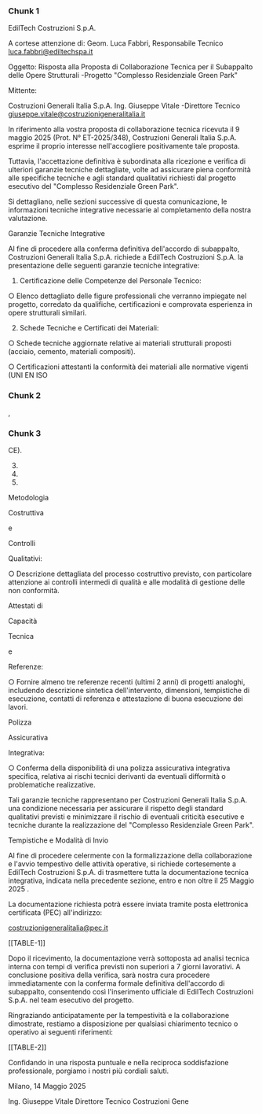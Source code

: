 ### Chunk 1

EdilTech Costruzioni S.p.A.

A cortese attenzione di: Geom. Luca Fabbri, Responsabile Tecnico luca.fabbri@ediltechspa.it

Oggetto: Risposta alla Proposta di Collaborazione Tecnica per il Subappalto delle Opere Strutturali -Progetto "Complesso Residenziale Green Park"

Mittente:

Costruzioni Generali Italia S.p.A. Ing. Giuseppe Vitale -Direttore Tecnico giuseppe.vitale@costruzionigeneralitalia.it

In riferimento alla vostra proposta di collaborazione tecnica ricevuta il 9 maggio 2025 (Prot. N° ET-2025/348), Costruzioni Generali Italia S.p.A. esprime il proprio interesse nell'accogliere positivamente tale proposta.

Tuttavia, l'accettazione definitiva è subordinata alla ricezione e verifica di ulteriori garanzie tecniche  dettagliate,  volte  ad  assicurare  piena  conformità  alle  specifiche  tecniche  e  agli standard qualitativi richiesti dal progetto esecutivo del "Complesso Residenziale Green Park".

Si  dettagliano,  nelle  sezioni  successive  di  questa  comunicazione,  le  informazioni  tecniche integrative necessarie al completamento della nostra valutazione.

Garanzie Tecniche Integrative

Al fine di procedere alla conferma definitiva dell'accordo di subappalto, Costruzioni Generali Italia S.p.A. richiede a EdilTech Costruzioni S.p.A. la presentazione delle seguenti garanzie tecniche integrative:

1. Certificazione delle Competenze del Personale Tecnico:

○ Elenco  dettagliato  delle  figure  professionali  che  verranno  impiegate  nel progetto,  corredato  da  qualifiche,  certificazioni  e  comprovata  esperienza  in opere strutturali similari.

2. Schede Tecniche e Certificati dei Materiali:

○ Schede tecniche aggiornate relative  ai materiali  strutturali  proposti  (acciaio, cemento, materiali compositi).

○ Certificazioni attestanti la conformità dei materiali alle normative vigenti (UNI EN ISO

### Chunk 2

,

### Chunk 3

CE).

3.

4.

5.

Metodologia

Costruttiva

e

Controlli

Qualitativi:

○ Descrizione  dettagliata  del  processo  costruttivo  previsto,  con  particolare attenzione ai controlli intermedi di qualità e alle modalità di gestione delle non conformità.

Attestati di

Capacità

Tecnica

e

Referenze:

○ Fornire  almeno  tre  referenze  recenti  (ultimi  2  anni)  di  progetti  analoghi, includendo  descrizione  sintetica  dell'intervento,  dimensioni,  tempistiche  di esecuzione, contatti di referenza e attestazione di buona esecuzione dei lavori.

Polizza

Assicurativa

Integrativa:

○ Conferma della disponibilità di una polizza assicurativa integrativa specifica, relativa  ai  rischi  tecnici  derivanti  da  eventuali  difformità  o  problematiche realizzative.

Tali garanzie tecniche rappresentano per Costruzioni Generali Italia S.p.A. una condizione necessaria per assicurare il rispetto degli standard qualitativi previsti e minimizzare il rischio di eventuali criticità esecutive e tecniche durante la realizzazione del "Complesso Residenziale Green Park".

Tempistiche e Modalità di Invio

Al  fine  di  procedere  celermente  con  la  formalizzazione  della  collaborazione  e  l'avvio tempestivo delle attività operative, si richiede cortesemente a EdilTech Costruzioni S.p.A. di trasmettere tutta la documentazione tecnica integrativa, indicata nella precedente sezione, entro e non oltre il 25 Maggio 2025 .

La documentazione richiesta potrà essere inviata tramite posta elettronica certificata (PEC) all'indirizzo:

costruzionigeneralitalia@pec.it

[[TABLE-1]]

Dopo il ricevimento, la documentazione verrà sottoposta ad analisi tecnica interna con tempi di verifica previsti non superiori a 7 giorni lavorativi. A conclusione positiva della verifica, sarà nostra  cura  procedere  immediatamente  con  la  conferma  formale  definitiva  dell'accordo  di subappalto, consentendo così l'inserimento ufficiale di EdilTech Costruzioni S.p.A. nel team esecutivo del progetto.

Ringraziando anticipatamente per la tempestività e la collaborazione dimostrate, restiamo a disposizione per qualsiasi chiarimento tecnico o operativo ai seguenti riferimenti:

[[TABLE-2]]

Confidando in una risposta puntuale e nella reciproca soddisfazione professionale, porgiamo i nostri più cordiali saluti.

Milano, 14 Maggio 2025

Ing. Giuseppe Vitale Direttore Tecnico Costruzioni Gene

